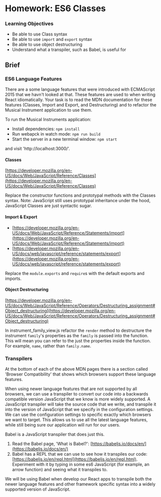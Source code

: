 # Homework: ES6 Classes

### Learning Objectives
- Be able to use Class syntax
- Be able to use `import` and `export` syntax
- Be able to use object destructuring
- Understand what a transpiler, such as Babel, is useful for

## Brief

### ES6 Language Features

There are a some language features that were introduced with ECMAScript 2015 that we havn't looked at that. These features are used to when writing React idiomatically. Your task is to read the MDN documentation for these features (Classes, Import and Export, and Destructuring) and to refactor the Musical Instrument application to use them.

To run the Musical Instruments application:

- Install dependencies: `npm install`
- Run webapck in watch mode: `npm run build`
- Start the server in a new terminal window: `npm start`

and visit 'http://localhost:3000/'.

#### Classes

[https://developer.mozilla.org/en-US/docs/Web/JavaScript/Reference/Classes](https://developer.mozilla.org/en-US/docs/Web/JavaScript/Reference/Classes)

Replace the constructor functions and prototypal methods with the Classes syntax. Note: JavaScript still uses prototypal inheritance under the hood, JavaScript Classes are just syntactic sugar.

#### Import & Export

- [https://developer.mozilla.org/en-US/docs/Web/JavaScript/Reference/Statements/import](https://developer.mozilla.org/en-US/docs/Web/JavaScript/Reference/Statements/import)
- [https://developer.mozilla.org/en-US/docs/web/javascript/reference/statements/export](https://developer.mozilla.org/en-US/docs/web/javascript/reference/statements/export)

Replace the `module.exports` and `require`s with the default exports and imports.

#### Object Destructuring

[https://developer.mozilla.org/en-US/docs/Web/JavaScript/Reference/Operators/Destructuring_assignment#Object_destructuring](https://developer.mozilla.org/en-US/docs/Web/JavaScript/Reference/Operators/Destructuring_assignment#Object_destructuring)

In instrument_family_view.js refactor the `render` method to destructure the instrument `family`'s properties as the `family` is passed into the function. This will mean you can refer to the just the properties inside the function. For example, `name`, rather than `family.name`.

### Transpilers

At the bottom of each of the above MDN pages there is a section called 'Browser Compatibility' that shows which browsers support these language features.

When using newer language features that are not supported by all browsers, we can use a transpiler to convert our code into a backwards compatible version JavaScript that we know is more widely supported. A JavaScript transpiler will take the source code that we write, and transpile it into the version of JavaScript that we specify in the configuration settings. We can use the configuration settings to specific exactly which browsers we want to target. This allows us to use all the latest language features, while still being sure our application will run for our users.

Babel is a JavaScript transpiler that does just this.

1. Read the Babel page, 'What is Babel?': [https://babeljs.io/docs/en/](https://babeljs.io/docs/en/)
2. Babel has a REPL that we can use to see how it transpiles our code: [https://babeljs.io/en/repl.html](https://babeljs.io/en/repl.html).
Experiment with it by typing in some es6 JavaScript (for example, an arrow function) and seeing what it transpiles to.

We will be using Babel when develop our React apps to transpile both the newer language features and other framework specific syntax into a widely supported version of JavaScript.

